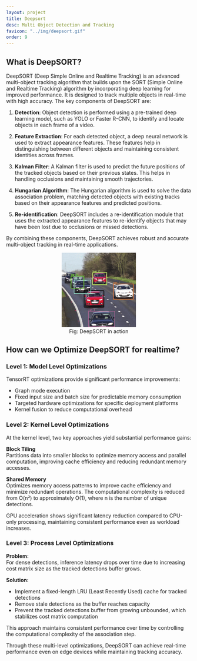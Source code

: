 ```yaml
---
layout: project
title: Deepsort
desc: Multi Object Detection and Tracking
favicon: "../img/deepsort.gif"
order: 9
---
```



## What is DeepSORT?
DeepSORT (Deep Simple Online and Realtime Tracking) is an advanced multi-object tracking algorithm that builds upon the SORT (Simple Online and Realtime Tracking) algorithm by incorporating deep learning for improved performance. It is designed to track multiple objects in real-time with high accuracy. The key components of DeepSORT are:

1. **Detection**: Object detection is performed using a pre-trained deep learning model, such as YOLO or Faster R-CNN, to identify and locate objects in each frame of a video.

2. **Feature Extraction**: For each detected object, a deep neural network is used to extract appearance features. These features help in distinguishing between different objects and maintaining consistent identities across frames.

3. **Kalman Filter**: A Kalman filter is used to predict the future positions of the tracked objects based on their previous states. This helps in handling occlusions and maintaining smooth trajectories.

4. **Hungarian Algorithm**: The Hungarian algorithm is used to solve the data association problem, matching detected objects with existing tracks based on their appearance features and predicted positions.

5. **Re-identification**: DeepSORT includes a re-identification module that uses the extracted appearance features to re-identify objects that may have been lost due to occlusions or missed detections.

By combining these components, DeepSORT achieves robust and accurate multi-object tracking in real-time applications.

<div style="text-align:center">
    <img src="../img/deepsort.gif" width="40%">
    <figcaption>Fig: DeepSORT in action</figcaption>
</div>


## How can we Optimize DeepSORT for realtime?

### Level 1: Model Level Optimizations
TensorRT optimizations provide significant performance improvements:
- Graph mode execution
- Fixed input size and batch size for predictable memory consumption
- Targeted hardware optimizations for specific deployment platforms
- Kernel fusion to reduce computational overhead

### Level 2: Kernel Level Optimizations
At the kernel level, two key approaches yield substantial performance gains:

**Block Tiling**  
Partitions data into smaller blocks to optimize memory access and parallel computation, improving cache efficiency and reducing redundant memory accesses.

**Shared Memory**  
Optimizes memory access patterns to improve cache efficiency and minimize redundant operations. The computational complexity is reduced from O(n²) to approximately O(1), where n is the number of unique detections.

GPU acceleration shows significant latency reduction compared to CPU-only processing, maintaining consistent performance even as workload increases.

### Level 3: Process Level Optimizations
**Problem:**  
For dense detections, inference latency drops over time due to increasing cost matrix size as the tracked detections buffer grows.

**Solution:**  
- Implement a fixed-length LRU (Least Recently Used) cache for tracked detections
- Remove stale detections as the buffer reaches capacity
- Prevent the tracked detections buffer from growing unbounded, which stabilizes cost matrix computation

This approach maintains consistent performance over time by controlling the computational complexity of the association step.

Through these multi-level optimizations, DeepSORT can achieve real-time performance even on edge devices while maintaining tracking accuracy.
